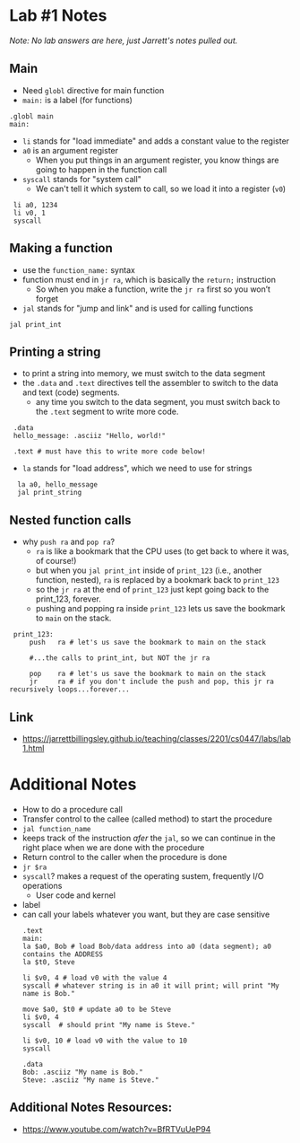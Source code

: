 # Lab #1 Notes
*Note: No lab answers are here, just Jarrett's notes pulled out.*

## Main 
* Need `globl` directive for main function
* `main:` is a label (for functions)
```
.globl main
main:
```

* `li` stands for "load immediate" and adds a constant value to the register
* `a0` is an argument register
  * When you put things in an argument register, you know things are going to happen in the function call
* `syscall` stands for "system call"
  * We can't tell it which system to call, so we load it into a register (`v0`)
  
```
 li	a0, 1234
 li	v0, 1
 syscall
 ```
 
## Making a function
* use the `function_name:` syntax
* function must end in `jr ra`, which is basically the `return;` instruction
  * So when you make a function, write the `jr ra` first so you won’t forget
* `jal` stands for "jump and link" and is used for calling functions

```
jal	print_int
```

## Printing a string
* to print a string into memory, we must switch to the data segment 
* the `.data` and `.text` directives tell the assembler to switch to the data and text (code) segments. 
  * any time you switch to the data segment, you must switch back to the `.text` segment to write more code.
  
```
 .data
 hello_message: .asciiz "Hello, world!"

 .text # must have this to write more code below!
 ```

* `la` stands for "load address", which we need to use for strings

```
  la a0, hello_message
  jal print_string
 ```
 
## Nested function calls
* why `push ra` and `pop ra`?
  * `ra` is like a bookmark that the CPU uses (to get back to where it was, of course!)
  * but when you `jal print_int` inside of `print_123` (i.e., another function, nested), `ra` is replaced by a bookmark back to `print_123`
  * so the `jr ra` at the end of `print_123` just kept going back to the print_123, forever.
  * pushing and popping ra inside `print_123` lets us save the bookmark to `main` on the stack.
  
```
 print_123:
     push	ra # let's us save the bookmark to main on the stack

     #...the calls to print_int, but NOT the jr ra

     pop	ra # let's us save the bookmark to main on the stack
     jr		ra # if you don't include the push and pop, this jr ra recursively loops...forever...
 ```

## Link
* https://jarrettbillingsley.github.io/teaching/classes/2201/cs0447/labs/lab1.html

# Additional Notes
* How to do a procedure call
 * Transfer control to the callee (called method) to start the procedure
  * `jal function_name`
   * keeps track of the instruction *afer* the `jal`, so we can continue in the right place when we are done with the procedure
 * Return control to the caller when the procedure is done
  * `jr $ra`
* `syscall`? makes a request of the operating sustem, frequently I/O operations
  * User code and kernel
* label
 * can call your labels whatever you want, but they are case sensitive
   ```
   .text
   main:
   la $a0, Bob # load Bob/data address into a0 (data segment); a0 contains the ADDRESS
   la $t0, Steve
   
   li $v0, 4 # load v0 with the value 4
   syscall # whatever string is in a0 it will print; will print "My name is Bob."
   
   move $a0, $t0 # update a0 to be Steve
   li $v0, 4
   syscall  # should print "My name is Steve."
   
   li $v0, 10 # load v0 with the value to 10 
   syscall
   
   .data
   Bob: .asciiz "My name is Bob."
   Steve: .asciiz "My name is Steve."
   ```
   
   
 ## Additional Notes Resources:
* https://www.youtube.com/watch?v=BfRTVuUeP94 
